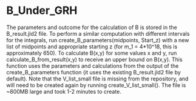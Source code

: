 # B_Under_GRH
The parameters and outcome for the calculation of B is stored in the B_result.jld2 file. To perform a similar computation with different intervals for the integrals, run create_B_parameters(midpoints, Start_z) with a new list of midpoints and appropriate starting z (for m_1 = 4*10^18, this is approximately 650). To calculate B(x,y) for some values x and y, run calculate_B_from_result(x,y) to receive an upper bound on B(x,y). This function uses the parameters and calculations from the output of the create_B_parameters function (it uses the existing B_result.jld2 file by default).
Note that the V_list_small file is missing from the repository, and will need to be created again by running create_V_list_small(). The file is ~800MB large and took 1-2 minutes to create.
